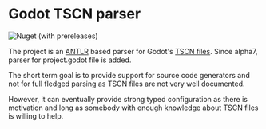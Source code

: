 # Godot TSCN parser

![Nuget (with prereleases)](https://img.shields.io/nuget/vpre/Righthand.GodotTscnParser)

The project is an [ANTLR](https://www.antlr.org/) based parser for Godot's [TSCN files](https://docs.godotengine.org/en/latest/contributing/development/file_formats/tscn.html).
Since alpha7, parser for project.godot file is added.

The short term goal is to provide support for source code generators and not for full fledged parsing as TSCN files are not very well documented.

However, it can eventually provide strong typed configuration as there is motivation and long as somebody with enough knowledge about TSCN files is willing to help.


